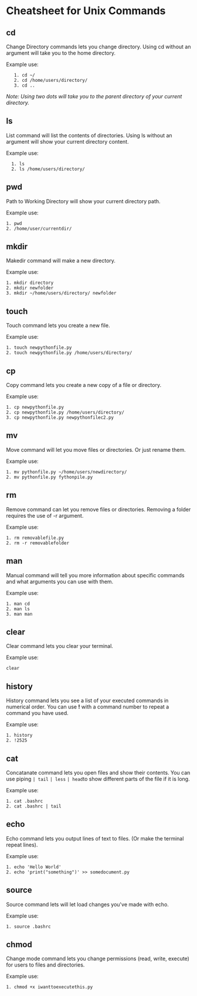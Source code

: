 # Cheatsheet for Unix Commands  
## **cd**     
Change Directory commands lets you change directory. Using cd without an argument will take you to the home directory.       

  Example use:     
  ```
     1. cd ~/      
     2. cd /home/users/directory/     
     3. cd ..        
```
_Note: Using two dots will take you to the parent directory of your current directory._
   
## **ls**    
List command will list the contents of directories. Using ls without an argument will show your current directory content.    
  
  Example use:  
  ```   
    1. ls    
    2. ls /home/users/directory/    
```
## **pwd**     
Path to Working Directory will show your current directory path.    
  
  Example use:  
  ```  
1. pwd    
2. /home/user/currentdir/    
```
## **mkdir**
Makedir command will make a new directory.     
  
  Example use:  
  ``` 
  1. mkdir directory      
  2. mkdir newfolder       
  3. mkdir ~/home/users/directory/ newfolder    
``` 
## **touch**
Touch command lets you create a new file.     
  
  Example use:  
  ```   
  1. touch newpythonfile.py    
  2. touch newpythonfile.py /home/users/directory/    
```  
## **cp**    
Copy command lets you create a new copy of a file or directory.    
  
  Example use:  
  ```  
  1. cp newpythonfile.py    
  2. cp newpythonfile.py /home/users/directory/    
  3. cp newpythonfile.py newpythonfilec2.py    
```  
## **mv**    
Move command will let you move files or directories. Or just rename them.    
  
  Example use:  
  ```  
  1. mv pythonfile.py ~/home/users/newdirectory/    
  2. mv pythonfile.py fythonpile.py    
```  
## **rm**    
Remove command can let you remove files or directories. Removing a folder requires the use of -r argument.    
  
  Example use:  
  ```  
  1. rm removablefile.py    
  2. rm -r removablefolder    
```  
## **man**    
Manual command will tell you more information about specific commands and what arguments you can use with them.    

  Example use:    
  ``` 
  1. man cd    
  2. man ls    
  3. man man    
 ```    
## **clear**    
Clear command lets you clear your terminal. 
  
  Example use:  
  ```
  clear
```
## **history**    
History command lets you see a list of your executed commands in numerical order. You can use **!** with a command number to repeat a command you have used.    
  
  Example use:  
  ```  
  1. history    
  2. !2525    
```  
## **cat**    
Concatanate command lets you open files and show their contents. You can use piping ```| tail``` ```| less``` ```| head```to show different parts of the file if it is long.  

  Example use:    
  ```   
  1. cat .bashrc    
  2. cat .bashrc | tail    
```   
## **echo**    
Echo command lets you output lines of text to files. (Or make the terminal repeat lines).    

  Example use:    
  ```   
  1. echo 'Hello World'    
  2. echo 'print("something")' >> somedocument.py        
```   
## **source**    
Source command lets will let load changes you've made with echo.    

  Example use:    
  ```   
  1. source .bashrc    
```   
## **chmod**    
Change mode command lets you change permissions (read, write, execute) for users to files and directories.    

  Example use:    
  ```   
  1. chmod +x iwanttoexecutethis.py    
```   


  
  
 
  

  
  

     
     
    
    
    
    


  
